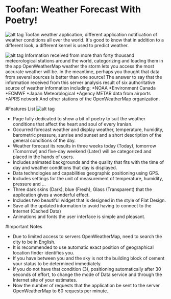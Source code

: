 # Toofan: Weather Forecast With Poetry!
![alt tag](http://uupload.ir/files/ix29_ir.actfun.toofan0.jpg)
Toofan weather application, different application notification of weather conditions all over the world. It's good to know that in addition to a different look, a different kernel is used to predict weather.

![alt tag](http://uupload.ir/files/xofg_ir.actfun.toofan1.jpg)
Information received from more than forty thousand meteorological stations around the world, categorizing and loading them in the app OpenWeatherMap weather the storm lets you access the most accurate weather will be. In the meantime, perhaps you thought that data from several sources is better than one source! The answer to say that the information received from this server analysis result of six authoritative source of weather information including:
*NOAA
*Environment Canada
*ECMWF
*Japan Meteorological
*Agency METAR data from airports
*APRS network
And other stations of the OpenWeatherMap organization.

#Features List
![alt tag](http://uupload.ir/files/bbco_ir.actfun.toofan3.jpg)
* Page fully dedicated to show a bit of poetry to suit the weather conditions that affect the heart and soul of every Iranian.
* Occurred forecast weather and display weather, temperature, humidity, barometric pressure, sunrise and sunset and a short description of the general conditions of the day.
* Weather forecast its results in three weeks today (Today), tomorrow (Tomorrow) and five-day weekend (Later) will be categorized and placed in the hands of users.
* Includes animated backgrounds and the quality that fits with the time of day and weather conditions that day is displayed.
* Data technologies and capabilities geographic positioning using GPS.
* Includes settings for the unit of measurement of temperature, humidity, pressure and ...
* Three dark skins (Dark), blue (Fresh), Glass (Transparent) that the application gives a wonderful effect.
* Includes two beautiful widget that is designed in the style of Flat Design.
* Save all the updated information to avoid having to connect to the Internet (Cached Data)
* Animations and fonts the user interface is simple and pleasant.

#Important Notes
* Due to limited access to servers OpenWeatherMap, need to search the city to be in English.
* It is recommended to use automatic exact position of geographical location finder identifies you.
* If you have between you and the sky is not the building block of cement your status to be determined immediately.
* If you do not have that condition (3), positioning automatically after 30 seconds of effort, to change the mode of Data service and through the Internet site of your estimates.
* Now the number of requests that the application be sent to the server OpenWeatherMap to 60 requests per minute.
